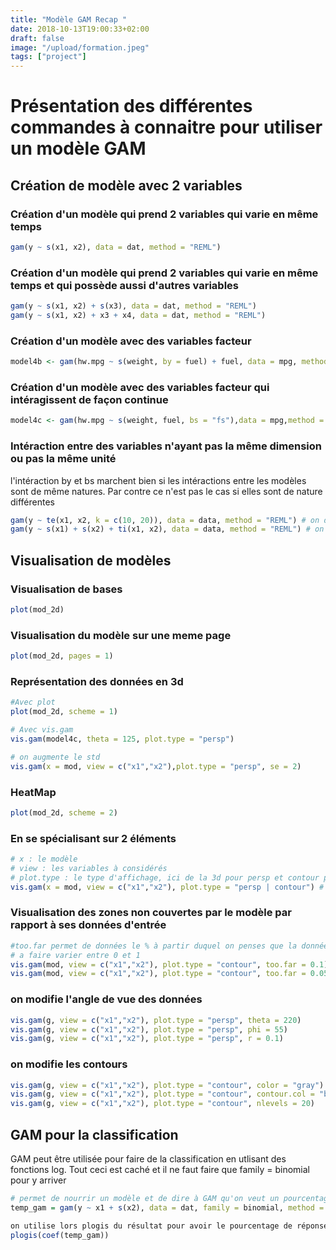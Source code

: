 ```yaml
---
title: "Modèle GAM Recap "
date: 2018-10-13T19:00:33+02:00
draft: false
image: "/upload/formation.jpeg"
tags: ["project"]
---
```



# Présentation des différentes commandes à connaitre pour utiliser un modèle GAM

## Création de modèle avec 2 variables
### Création d'un modèle qui prend 2 variables qui varie en même temps
```r
gam(y ~ s(x1, x2), data = dat, method = "REML")
```
### Création d'un modèle qui prend 2 variables qui varie en même temps et qui possède aussi d'autres variables
```r
gam(y ~ s(x1, x2) + s(x3), data = dat, method = "REML")
gam(y ~ s(x1, x2) + x3 + x4, data = dat, method = "REML")
```

### Création d'un modèle avec des variables facteur
```r
model4b <- gam(hw.mpg ~ s(weight, by = fuel) + fuel, data = mpg, method = "REML")
```

### Création d'un modèle avec des variables facteur qui intéragissent de façon continue
```r
model4c <- gam(hw.mpg ~ s(weight, fuel, bs = "fs"),data = mpg,method = "REML")
```

### Intéraction entre des variables n'ayant pas la même dimension ou pas la même unité

l'intéraction by et bs marchent bien si les intéractions entre les modèles sont de même natures. Par contre ce n'est pas le cas si elles sont de nature différentes

```r
gam(y ~ te(x1, x2, k = c(10, 20)), data = data, method = "REML") # on définit nous meme les paramètres smooth
gam(y ~ s(x1) + s(x2) + ti(x1, x2), data = data, method = "REML") # on laisse le modèle le faire tout seul
```


## Visualisation de modèles

### Visualisation de bases
```r
plot(mod_2d)
```

### Visualisation du modèle sur une meme page
```r
plot(mod_2d, pages = 1)
```


### Représentation des données en 3d
```r
#Avec plot
plot(mod_2d, scheme = 1)

# Avec vis.gam
vis.gam(model4c, theta = 125, plot.type = "persp")

# on augmente le std
vis.gam(x = mod, view = c("x1","x2"),plot.type = "persp", se = 2)
```

### HeatMap
```r
plot(mod_2d, scheme = 2)
```

### En se spécialisant sur 2 éléments
```r
# x : le modèle
# view : les variables à considérés
# plot.type : le type d'affichage, ici de la 3d pour persp et contour pour du heat map
vis.gam(x = mod, view = c("x1","x2"), plot.type = "persp | contour") # kind of plot
```

### Visualisation des zones non couvertes par le modèle par rapport à ses données d'entrée
```r
#too.far permet de données le % à partir duquel on penses que la données n'est pas couverte.
# a faire varier entre 0 et 1
vis.gam(mod, view = c("x1","x2"), plot.type = "contour", too.far = 0.1)
vis.gam(mod, view = c("x1","x2"), plot.type = "contour", too.far = 0.05)
```

### on modifie l'angle de vue des données
```r
vis.gam(g, view = c("x1","x2"), plot.type = "persp", theta = 220)
vis.gam(g, view = c("x1","x2"), plot.type = "persp", phi = 55)
vis.gam(g, view = c("x1","x2"), plot.type = "persp", r = 0.1)
```

### on modifie les contours
```r
vis.gam(g, view = c("x1","x2"), plot.type = "contour", color = "gray")
vis.gam(g, view = c("x1","x2"), plot.type = "contour", contour.col = "blue")
vis.gam(g, view = c("x1","x2"), plot.type = "contour", nlevels = 20)
```

## GAM pour la classification

GAM peut être utilisée pour faire de la classification en utlisant des fonctions log. Tout ceci est caché et il ne faut faire que family = binomial pour y arriver

```r
# permet de nourrir un modèle et de dire à GAM qu'on veut un pourcentage sur le oui ou non
temp_gam = gam(y ~ x1 + s(x2), data = dat, family = binomial, method = "REML")

on utilise lors plogis du résultat pour avoir le pourcentage de réponse positive, si x1 et x2 sont dans la normale
plogis(coef(temp_gam))
```
